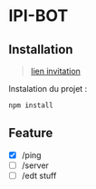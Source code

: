 # IPI-BOT

## Installation

> [lien invitation](https://discord.com/api/oauth2/authorize?client_id=897585601665187872&permissions=8&scope=bot)

Instalation du projet :
```shell
npm install
```

## Feature

- [x] /ping
- [ ] /server
- [ ] /edt stuff
